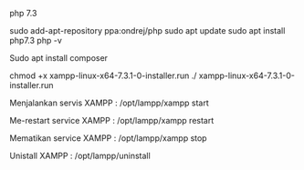 php 7.3

sudo add-apt-repository ppa:ondrej/php
sudo apt update
sudo apt install php7.3
php -v


Sudo apt install composer


chmod +x xampp-linux-x64-7.3.1-0-installer.run
./ xampp-linux-x64-7.3.1-0-installer.run




Menjalankan servis XAMPP : /opt/lampp/xampp start

Me-restart service XAMPP : /opt/lampp/xampp restart

Mematikan service XAMPP : /opt/lampp/xampp stop

Unistall XAMPP : /opt/lampp/uninstall

